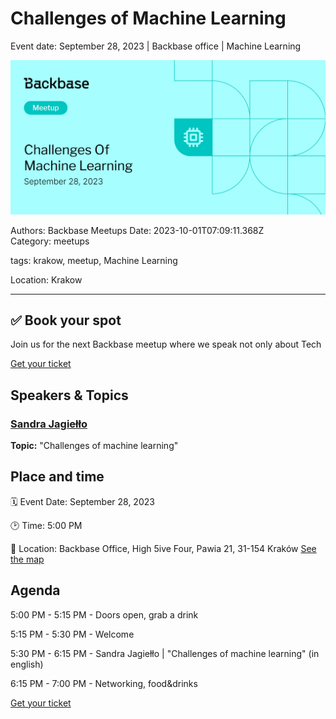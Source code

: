 # Challenges of Machine Learning

Event date: September 28, 2023 | Backbase office | Machine Learning

![](assets/placeholder.webp)

Authors: Backbase Meetups
Date: 2023-10-01T07:09:11.368Z  
Category: meetups

tags: krakow, meetup, Machine Learning

Location: Krakow
 
--- 

## ✅ Book your spot

Join us for the next Backbase meetup where we speak not only about Tech

[Get your ticket](https://www.meetup.com/backbase-meetups/)

## Speakers & Topics

### [Sandra Jagiełło](https://www.linkedin.com/in/sandrajagiello/)
**Topic:** "Challenges of machine learning"

## Place and time

🗓️ Event Date: September 28, 2023

🕑 Time: 5:00  PM

📍 Location: Backbase Office, High 5ive Four, Pawia 21, 31-154 Kraków
[See the map](https://maps.app.goo.gl/UWpwQ9zNaJBxPLEV9)

## Agenda

5:00 PM - 5:15 PM - Doors open, grab a drink

5:15 PM - 5:30 PM - Welcome

5:30 PM - 6:15 PM - Sandra Jagiełło | "Challenges of machine learning" (in english)

6:15 PM - 7:00 PM - Networking, food&drinks


[Get your ticket](https://www.meetup.com/backbase-meetups/)
